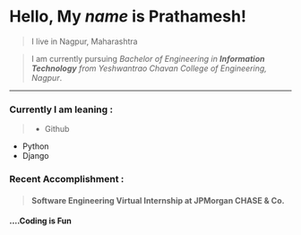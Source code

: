 # Hello, My _name_ is **Prathamesh!**
> I live in Nagpur, Maharashtra

> I am currently pursuing *Bachelor of Engineering in **Information Technology** from Yeshwantrao Chavan College of Engineering, Nagpur*.

____________________

### Currently I am leaning :
> * Github
* Python
* Django

### Recent Accomplishment :
>####  Software Engineering Virtual Internship at JPMorgan CHASE & Co.
#### ....Coding is Fun
